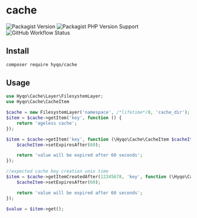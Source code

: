 # cache
![Packagist Version](https://img.shields.io/packagist/v/hyqo/cache?style=flat-square)
![Packagist PHP Version Support](https://img.shields.io/packagist/php-v/hyqo/cache?style=flat-square)
![GitHub Workflow Status](https://img.shields.io/github/workflow/status/hyqo/cache/run-tests?style=flat-square)

## Install

```sh
composer require hyqo/cache
```

## Usage
```php
use Hyqo\Cache\Layer\FilesystemLayer;
use Hyqo\Cache\CacheItem

$cache = new FilesystemLayer('namespace', /*lifetime*/0, 'cache_dir');
$item = $cache->getItem('key', function () {
    return 'ageless cache';
});

$item = $cache->getItem('key', function (\Hyqo\Cache\CacheItem $cacheItem) {
    $cacheItem->setExpiresAfter(60);

    return 'value will be expired after 60 seconds';
});

//expected cache key creation unix time
$item = $cache->getItemCreatedAfter(12345678, 'key', function (\Hyqo\Cache\CacheItem $cacheItem) {
    $cacheItem->setExpiresAfter(60);

    return 'value will be expired after 60 seconds';
});

$value = $item->get();
```
